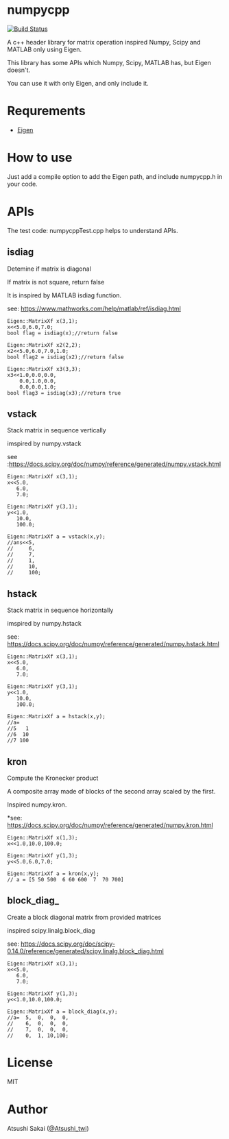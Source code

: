 # numpycpp
[![Build Status](https://travis-ci.org/AtsushiSakai/numpycpp.svg?branch=master)](https://travis-ci.org/AtsushiSakai/numpycpp)

A c++ header library for matrix operation inspired Numpy, Scipy and MATLAB only using Eigen.

This library has some APIs which Numpy, Scipy, MATLAB has, but Eigen doesn't.

You can use it with only Eigen, and only include it.

# Requrements

- [Eigen](http://eigen.tuxfamily.org/index.php?title=Main_Page)

# How to use

Just add a compile option to add the Eigen path, and include numpycpp.h in your code.

# APIs

The test code: numpycppTest.cpp helps to understand APIs.

## isdiag

Detemine if matrix is diagonal

If matrix is not square, return false

It is inspired by MATLAB isdiag function.

see: https://www.mathworks.com/help/matlab/ref/isdiag.html



    Eigen::MatrixXf x(3,1);
    x<<5.0,6.0,7.0;
    bool flag = isdiag(x);//return false

    Eigen::MatrixXf x2(2,2);
    x2<<5.0,6.0,7.0,1.0;
    bool flag2 = isdiag(x2);//return false

    Eigen::MatrixXf x3(3,3);
    x3<<1.0,0.0,0.0,
        0.0,1.0,0.0,
        0.0,0.0,1.0;
    bool flag3 = isdiag(x3);//return true



## vstack

Stack matrix in sequence vertically

imspired by numpy.vstack

see :https://docs.scipy.org/doc/numpy/reference/generated/numpy.vstack.html

    Eigen::MatrixXf x(3,1);
    x<<5.0,
       6.0,
       7.0;

    Eigen::MatrixXf y(3,1);
    y<<1.0,
       10.0,
       100.0;

    Eigen::MatrixXf a = vstack(x,y);
    //ans<<5,
    //     6,
    //     7,
    //     1,
    //     10,
    //     100;

## hstack

Stack matrix in sequence horizontally

imspired by numpy.hstack

see: https://docs.scipy.org/doc/numpy/reference/generated/numpy.hstack.html
 

    Eigen::MatrixXf x(3,1);
    x<<5.0,
       6.0,
       7.0;

    Eigen::MatrixXf y(3,1);
    y<<1.0,
       10.0,
       100.0;

    Eigen::MatrixXf a = hstack(x,y);
    //a=
    //5   1
    //6  10
    //7 100

## kron

Compute the Kronecker product

A composite array made of blocks of the second array scaled by the first.

Inspired numpy.kron. 

*see: https://docs.scipy.org/doc/numpy/reference/generated/numpy.kron.html


    Eigen::MatrixXf x(1,3);
    x<<1.0,10.0,100.0;

    Eigen::MatrixXf y(1,3);
    y<<5.0,6.0,7.0;

    Eigen::MatrixXf a = kron(x,y);
    // a = [5 50 500  6 60 600  7  70 700]


## block_diag_

Create a block diagonal matrix from provided matrices

inspired scipy.linalg.block_diag

see: https://docs.scipy.org/doc/scipy-0.14.0/reference/generated/scipy.linalg.block_diag.html


    Eigen::MatrixXf x(3,1);
    x<<5.0,
       6.0,
       7.0;

    Eigen::MatrixXf y(1,3);
    y<<1.0,10.0,100.0;

    Eigen::MatrixXf a = block_diag(x,y);
    //a=  5,  0,  0,  0,
    //    6,  0,  0,  0,
    //    7,  0,  0,  0,
    //    0,  1, 10,100;


# License 

MIT

# Author

Atsushi Sakai ([@Atsushi_twi](https://twitter.com/Atsushi_twi))

